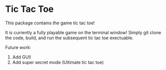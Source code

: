 # Tic Tac Toe

This package contains the game tic tac toe!

It is currently a fully playable game on the terminal window!  Simply git clone the code, build, and run the subsequent tic tac toe exectuable.

Future work:   
  1. Add GUI!
  2. Add super secret mode (Ultimate tic tac toe)

